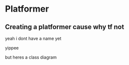 # Platformer

## Creating a platformer cause why tf not
yeah i dont have a name yet

yippee

but heres a class diagram
[]()

